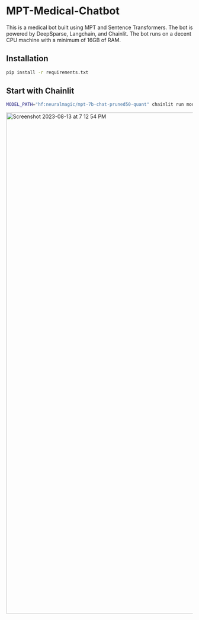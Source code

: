 # MPT-Medical-Chatbot
This is a medical bot built using MPT and Sentence Transformers. The bot is powered by DeepSparse, Langchain, and Chainlit. The bot runs on a decent CPU machine with a minimum of 16GB of RAM.

## Installation

```bash
pip install -r requirements.txt
```

## Start with Chainlit

```bash
MODEL_PATH="hf:neuralmagic/mpt-7b-chat-pruned50-quant" chainlit run model.py -w
```

<img width="1350" alt="Screenshot 2023-08-13 at 7 12 54 PM" src="https://github.com/mgoin/MPT-Medical-Chatbot/assets/3195154/6841439d-0f27-42d6-af15-65a36e2f0a87">
